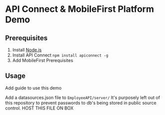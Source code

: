 # API Connect & MobileFirst Platform Demo

## Prerequisites
1. Install [Node.js](https://nodejs.org)
2. Install API Connect
`npm install apiconnect -g`
3. Add MobileFirst Prerequisites

## Usage

Add guide to use this demo

Add a datasources.json file to `EmployeeAPI/server/`
It's purposely left out of this repository to prevent passwords to db's being stored in public source control. HOST THIS FILE ON BOX
